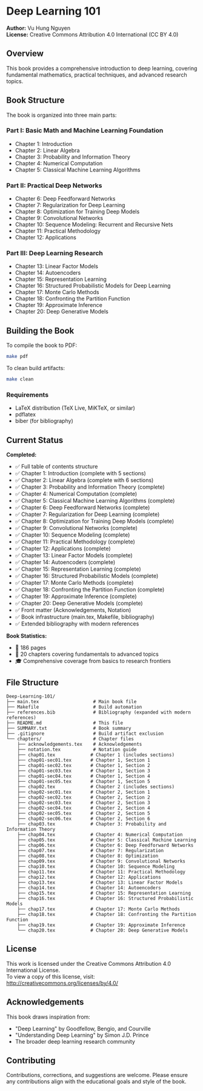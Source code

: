 # Deep Learning 101

**Author:** Vu Hung Nguyen  
**License:** Creative Commons Attribution 4.0 International (CC BY 4.0)

## Overview

This book provides a comprehensive introduction to deep learning, covering fundamental mathematics, practical techniques, and advanced research topics.

## Book Structure

The book is organized into three main parts:

### Part I: Basic Math and Machine Learning Foundation
- Chapter 1: Introduction
- Chapter 2: Linear Algebra
- Chapter 3: Probability and Information Theory
- Chapter 4: Numerical Computation
- Chapter 5: Classical Machine Learning Algorithms

### Part II: Practical Deep Networks
- Chapter 6: Deep Feedforward Networks
- Chapter 7: Regularization for Deep Learning
- Chapter 8: Optimization for Training Deep Models
- Chapter 9: Convolutional Networks
- Chapter 10: Sequence Modeling: Recurrent and Recursive Nets
- Chapter 11: Practical Methodology
- Chapter 12: Applications

### Part III: Deep Learning Research
- Chapter 13: Linear Factor Models
- Chapter 14: Autoencoders
- Chapter 15: Representation Learning
- Chapter 16: Structured Probabilistic Models for Deep Learning
- Chapter 17: Monte Carlo Methods
- Chapter 18: Confronting the Partition Function
- Chapter 19: Approximate Inference
- Chapter 20: Deep Generative Models

## Building the Book

To compile the book to PDF:

```bash
make pdf
```

To clean build artifacts:

```bash
make clean
```

### Requirements

- LaTeX distribution (TeX Live, MiKTeX, or similar)
- pdflatex
- biber (for bibliography)

## Current Status

**Completed:**
- ✅ Full table of contents structure
- ✅ Chapter 1: Introduction (complete with 5 sections)
- ✅ Chapter 2: Linear Algebra (complete with 6 sections)
- ✅ Chapter 3: Probability and Information Theory (complete)
- ✅ Chapter 4: Numerical Computation (complete)
- ✅ Chapter 5: Classical Machine Learning Algorithms (complete)
- ✅ Chapter 6: Deep Feedforward Networks (complete)
- ✅ Chapter 7: Regularization for Deep Learning (complete)
- ✅ Chapter 8: Optimization for Training Deep Models (complete)
- ✅ Chapter 9: Convolutional Networks (complete)
- ✅ Chapter 10: Sequence Modeling (complete)
- ✅ Chapter 11: Practical Methodology (complete)
- ✅ Chapter 12: Applications (complete)
- ✅ Chapter 13: Linear Factor Models (complete)
- ✅ Chapter 14: Autoencoders (complete)
- ✅ Chapter 15: Representation Learning (complete)
- ✅ Chapter 16: Structured Probabilistic Models (complete)
- ✅ Chapter 17: Monte Carlo Methods (complete)
- ✅ Chapter 18: Confronting the Partition Function (complete)
- ✅ Chapter 19: Approximate Inference (complete)
- ✅ Chapter 20: Deep Generative Models (complete)
- ✅ Front matter (Acknowledgements, Notation)
- ✅ Book infrastructure (main.tex, Makefile, bibliography)
- ✅ Extended bibliography with modern references

**Book Statistics:**
- 📖 186 pages
- 📝 20 chapters covering fundamentals to advanced topics
- 🎓 Comprehensive coverage from basics to research frontiers

## File Structure

```
Deep-Learning-101/
├── main.tex                    # Main book file
├── Makefile                    # Build automation
├── references.bib              # Bibliography (expanded with modern references)
├── README.md                   # This file
├── SUMMARY.txt                 # Book summary
├── .gitignore                  # Build artifact exclusion
└── chapters/                   # Chapter files
    ├── acknowledgements.tex    # Acknowledgements
    ├── notation.tex            # Notation guide
    ├── chap01.tex             # Chapter 1 (includes sections)
    ├── chap01-sec01.tex       # Chapter 1, Section 1
    ├── chap01-sec02.tex       # Chapter 1, Section 2
    ├── chap01-sec03.tex       # Chapter 1, Section 3
    ├── chap01-sec04.tex       # Chapter 1, Section 4
    ├── chap01-sec05.tex       # Chapter 1, Section 5
    ├── chap02.tex             # Chapter 2 (includes sections)
    ├── chap02-sec01.tex       # Chapter 2, Section 1
    ├── chap02-sec02.tex       # Chapter 2, Section 2
    ├── chap02-sec03.tex       # Chapter 2, Section 3
    ├── chap02-sec04.tex       # Chapter 2, Section 4
    ├── chap02-sec05.tex       # Chapter 2, Section 5
    ├── chap02-sec06.tex       # Chapter 2, Section 6
    ├── chap03.tex             # Chapter 3: Probability and Information Theory
    ├── chap04.tex             # Chapter 4: Numerical Computation
    ├── chap05.tex             # Chapter 5: Classical Machine Learning
    ├── chap06.tex             # Chapter 6: Deep Feedforward Networks
    ├── chap07.tex             # Chapter 7: Regularization
    ├── chap08.tex             # Chapter 8: Optimization
    ├── chap09.tex             # Chapter 9: Convolutional Networks
    ├── chap10.tex             # Chapter 10: Sequence Modeling
    ├── chap11.tex             # Chapter 11: Practical Methodology
    ├── chap12.tex             # Chapter 12: Applications
    ├── chap13.tex             # Chapter 13: Linear Factor Models
    ├── chap14.tex             # Chapter 14: Autoencoders
    ├── chap15.tex             # Chapter 15: Representation Learning
    ├── chap16.tex             # Chapter 16: Structured Probabilistic Models
    ├── chap17.tex             # Chapter 17: Monte Carlo Methods
    ├── chap18.tex             # Chapter 18: Confronting the Partition Function
    ├── chap19.tex             # Chapter 19: Approximate Inference
    └── chap20.tex             # Chapter 20: Deep Generative Models
```

## License

This work is licensed under the Creative Commons Attribution 4.0 International License.  
To view a copy of this license, visit: http://creativecommons.org/licenses/by/4.0/

## Acknowledgements

This book draws inspiration from:
- "Deep Learning" by Goodfellow, Bengio, and Courville
- "Understanding Deep Learning" by Simon J.D. Prince
- The broader deep learning research community

## Contributing

Contributions, corrections, and suggestions are welcome. Please ensure any contributions align with the educational goals and style of the book.
